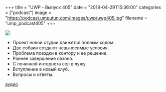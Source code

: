 +++
title = "UWP - Выпуск 405"
date = "2018-04-29T15:36:00"
categories = ["podcast"]
image = "https://podcast.umputun.com/images/uwp/uwp405.jpg"
filename = "ump_podcast405"
+++

![](https://podcast.umputun.com/images/uwp/uwp405.jpg)

- Проект новой студии движется полным ходом.
- Две собаки создают невыносимые условия.
- Проблема поездки в контору и ее решение.
- Раннее завершение сезона.
- С починкой интернета сел в лужу.
- Вступление в новый клуб.
- Вопросы и ответы.

[аудио](https://podcast.umputun.com/media/ump_podcast405.mp3)
<audio src="https://podcast.umputun.com/media/ump_podcast405.mp3" preload="none"></audio>